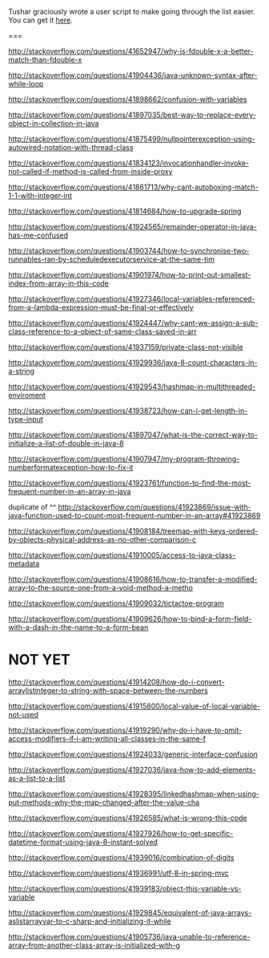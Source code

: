 Tushar graciously wrote a user script to make going through the list easier. You can get it [here](https://github.com/tusharjadhav219/Userscript-for-delete-candidates).

===

http://stackoverflow.com/questions/41652947/why-is-fdouble-x-a-better-match-than-fdouble-x

http://stackoverflow.com/questions/41904436/java-unknown-syntax-after-while-loop

http://stackoverflow.com/questions/41898662/confusion-with-variables

http://stackoverflow.com/questions/41897035/best-way-to-replace-every-object-in-collection-in-java

http://stackoverflow.com/questions/41875499/nullpointerexception-using-autowired-notation-with-thread-class

http://stackoverflow.com/questions/41834123/invocationhandler-invoke-not-called-if-method-is-called-from-inside-proxy

http://stackoverflow.com/questions/41861713/why-cant-autoboxing-match-1-1-with-integer-int

http://stackoverflow.com/questions/41814684/how-to-upgrade-spring

http://stackoverflow.com/questions/41924565/remainder-operator-in-java-has-me-confused

http://stackoverflow.com/questions/41903744/how-to-synchronise-two-runnables-ran-by-scheduledexecutorservice-at-the-same-tim

http://stackoverflow.com/questions/41901974/how-to-print-out-smallest-index-from-array-in-this-code

http://stackoverflow.com/questions/41927346/local-variables-referenced-from-a-lambda-expression-must-be-final-or-effectively

http://stackoverflow.com/questions/41924447/why-cant-we-assign-a-sub-class-reference-to-a-object-of-same-class-saved-in-arr

http://stackoverflow.com/questions/41937159/private-class-not-visible

http://stackoverflow.com/questions/41929936/java-8-count-characters-in-a-string

http://stackoverflow.com/questions/41929543/hashmap-in-multithreaded-enviroment

http://stackoverflow.com/questions/41938723/how-can-i-get-length-in-type-input

http://stackoverflow.com/questions/41897047/what-is-the-correct-way-to-initialize-a-list-of-double-in-java-8

http://stackoverflow.com/questions/41907947/my-program-throwing-numberformatexception-how-to-fix-it

http://stackoverflow.com/questions/41923761/function-to-find-the-most-frequent-number-in-an-array-in-java

duplicate of ^^ http://stackoverflow.com/questions/41923869/issue-with-java-function-used-to-count-most-frequent-number-in-an-array#41923869


http://stackoverflow.com/questions/41908184/treemap-with-keys-ordered-by-objects-physical-address-as-no-other-comparison-c

http://stackoverflow.com/questions/41910005/access-to-java-class-metadata

http://stackoverflow.com/questions/41908616/how-to-transfer-a-modified-array-to-the-source-one-from-a-void-method-a-metho

http://stackoverflow.com/questions/41909032/tictactoe-program

http://stackoverflow.com/questions/41909626/how-to-bind-a-form-field-with-a-dash-in-the-name-to-a-form-bean

NOT YET
=====

http://stackoverflow.com/questions/41914208/how-do-i-convert-arraylistinteger-to-string-with-space-between-the-numbers

http://stackoverflow.com/questions/41915800/local-value-of-local-variable-not-used

http://stackoverflow.com/questions/41919290/why-do-i-have-to-omit-access-modifiers-if-i-am-writing-all-classes-in-the-same-f

http://stackoverflow.com/questions/41924033/generic-interface-confusion

http://stackoverflow.com/questions/41927036/java-how-to-add-elements-as-a-list-to-a-list

http://stackoverflow.com/questions/41928395/linkedhashmap-when-using-put-methods-why-the-map-changed-after-the-value-cha

http://stackoverflow.com/questions/41926585/what-is-wrong-this-code

http://stackoverflow.com/questions/41927926/how-to-get-specific-datetime-format-using-java-8-instant-solved

http://stackoverflow.com/questions/41939016/combination-of-digits

http://stackoverflow.com/questions/41936991/utf-8-in-spring-mvc

http://stackoverflow.com/questions/41939183/object-this-variable-vs-variable

http://stackoverflow.com/questions/41929845/equivalent-of-java-arrays-aslistarrayvar-to-c-sharp-and-initializing-it-while

http://stackoverflow.com/questions/41905736/java-unable-to-reference-array-from-another-class-array-is-initialized-with-g
